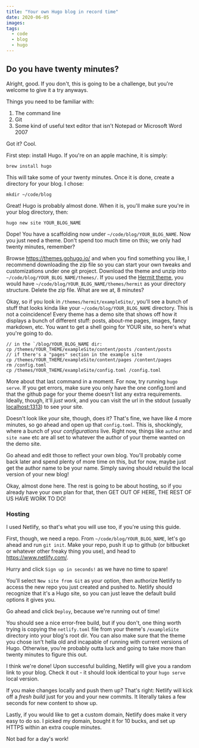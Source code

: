 ```yaml
---
title: "Your own Hugo blog in record time"
date: 2020-06-05
images:
tags: 
  - code
  - blog
  - hugo
---
```


## Do you have twenty minutes?

Alright, good. If you don't, this is going to be a challenge, but you're welcome to give it a try anyways.

Things you need to be familiar with:

1. The command line
2. Git
3. Some kind of useful text editor that isn't Notepad or Microsoft Word 2007

Got it? Cool.

First step: install Hugo. If you're on an apple machine, it is simply:

```
brew install hugo
```

This will take some of your twenty minutes. Once it is done, create a directory for your blog. I chose:

```
mkdir ~/code/blog
```

Great! Hugo is probably almost done. When it is, you'll make sure you're in your blog directory, then:

```
hugo new site YOUR_BLOG_NAME
```

Dope! You have a scaffolding now under `~/code/blog/YOUR_BLOG_NAME`. Now you just need a theme. Don't spend too much time on this; we only had twenty minutes, remember? 

Browse https://themes.gohugo.io/ and when you find something you like, I recommend downloading the zip file so you can start your own tweaks and customizations under one git project. Download the theme and unzip into `~/code/blog/YOUR_BLOG_NAME/themes/`. If you used the [Hermit theme](https://github.com/Track3/hermit), you would have `~/code/blog/YOUR_BLOG_NAME/themes/hermit` as your directory structure. Delete the zip file. What are we at, 8 minutes?

Okay, so if you look in `/themes/hermit/exampleSite/`, you'll see a bunch of stuff that looks kinda like your `~/code/blog/YOUR_BLOG_NAME` directory. This is not a coincidence! Every theme has a demo site that shows off how it displays a bunch of different stuff: posts, about-me pages, images, fancy markdown, etc. You want to get a shell going for YOUR site, so here's what you're going to do.

```
// in the `/blog/YOUR_BLOG_NAME dir:
cp /themes/YOUR_THEME/exampleSite/content/posts /content/posts
// if there's a "pages" section in the example site
cp /themes/YOUR_THEME/exampleSite/content/pages /content/pages
rm /config.toml
cp /themes/YOUR_THEME/exampleSite/config.toml /config.toml
```

More about that last command in a moment. For now, try running `hugo serve`. If you get errors, make sure you only have the one config.toml and that the github page for your theme doesn't list any extra requirements. Ideally, though, it'll *just work*, and you can visit the url in the stdout (usually [localhost:1313](http://localhost:1313/)) to see your site.

Doesn't look like *your* site, though, does it? That's fine, we have like 4 more minutes, so go ahead and open up that `config.toml`. This is, shockingly, where a bunch of your *configurations* live. Right now, things like `author` and `site name` etc are all set to whatever the author of your theme wanted on the demo site. 

Go ahead and edit those to reflect your own blog. You'll probably come back later and spend plenty of more time on this, but for now, maybe just get the author name to be your name. Simply saving should rebuild the local version of your new blog!

Okay, almost done here. The rest is going to be about hosting, so if you already have your own plan for that, then GET OUT OF HERE, THE REST OF US HAVE WORK TO DO!

### Hosting

I used Netlify, so that's what you will use too, if you're using this guide.

First, though, we need a repo. From `~/code/blog/YOUR_BLOG_NAME`, let's go ahead and run `git init`. Make your repo, push it up to github (or bitbucket or whatever other freaky thing you use), and head to https://www.netlify.com/.

Hurry and click `Sign up in seconds!` as we have no time to spare!

You'll select `New site from Git` as your option, then authorize Netlify to access the new repo you just created and pushed to. Netlify should recognize that it's a Hugo site, so you can just leave the default build options it gives you.

Go ahead and click `Deploy`, because we're running out of time!

You should see a nice error-free build, but if you don't, one thing worth trying is copying the `netlify.toml` file from your theme's `/exampleSite` directory into your blog's root dir. You can also make sure that the theme you chose isn't hella old and incapable of running with current versions of Hugo. Otherwise, you're probably outta luck and going to take more than twenty minutes to figure this out.

I think we're done! Upon successful building, Netlify will give you a random link to your blog. Check it out - it should look identical to your `hugo serve` local version. 

If you make changes locally and push them up? That's right: Netlify will kick off a *fresh build* just for you and your new commits. It literally takes a few seconds for new content to show up.

Lastly, if you would like to get a custom domain, Netlify does make it very easy to do so. I picked my domain, bought it for 10 bucks, and set up HTTPS within an extra couple minutes. 

Not bad for a day's work!
